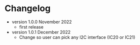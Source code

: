# Changelog

* version 1.0.0 November 2022
	* first release
* version 1.0.1 December 2022	
	* Change so user can pick any I2C interface (IC20 or IC21)


